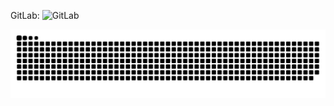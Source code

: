 GitLab: ![GitLab](https://gitlab.com/users/koduli/projects)

![snake gif](https://github.com/koduli/koduli/blob/output/github-snake-dark.svg)
